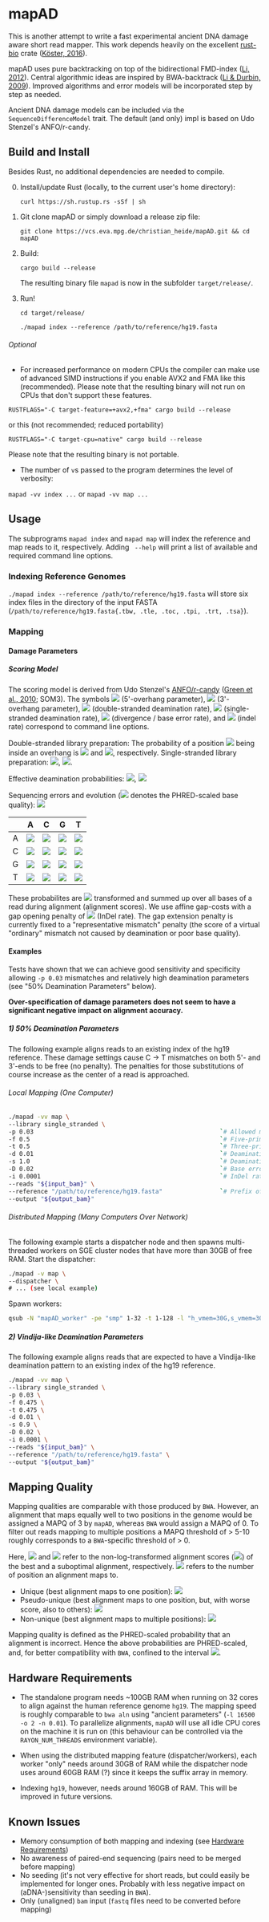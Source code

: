 # mapAD

This is another attempt to write a fast experimental ancient DNA damage aware short read mapper. 
This work depends heavily on the excellent [rust-bio](https://rust-bio.github.io/) crate 
([Köster, 2016](https://doi.org/10.1093/bioinformatics/btv573)). 

mapAD uses pure backtracking on top of the bidirectional FMD-index ([Li, 2012](https://doi.org/10.1093/bioinformatics/bts280)).
Central algorithmic ideas are inspired by BWA-backtrack ([Li & Durbin, 2009](https://doi.org/10.1093/bioinformatics/btp324)).
Improved algorithms and error models will be incorporated step by step as needed. 

Ancient DNA damage models can be included via the `SequenceDifferenceModel` trait. 
The default (and only) impl is based on Udo Stenzel's ANFO/r-candy. 

## Build and Install

Besides Rust, no additional dependencies are needed to compile. 

0. Install/update Rust (locally, to the current user's home directory):

    `curl https://sh.rustup.rs -sSf | sh`

1. Git clone mapAD or simply download a release zip file:

    `git clone https://vcs.eva.mpg.de/christian_heide/mapAD.git && cd mapAD`

3. Build:

    `cargo build --release`

    The resulting binary file `mapad` is now in the subfolder `target/release/`.

4. Run!

    `cd target/release/`

    `./mapad index --reference /path/to/reference/hg19.fasta`

###### Optional

- For increased performance on modern CPUs the compiler can make use of advanced SIMD instructions if you enable AVX2 and FMA like this (recommended). 
Please note that the resulting binary will not run on CPUs that don't support these features.

`RUSTFLAGS="-C target-feature=+avx2,+fma" cargo build --release`

or this (not recommended; reduced portability)

`RUSTFLAGS="-C target-cpu=native" cargo build --release`

Please note that the resulting binary is not portable. 

- The number of `v`s passed to the program determines the level of verbosity:

`mapad -vv index ...` or `mapad -vv map ...`

## Usage

The subprograms `mapad index` and `mapad map` will index the reference and map reads to it, respectively. 
Adding ` --help` will print a list of available and required command line options.

### Indexing Reference Genomes

 `./mapad index --reference /path/to/reference/hg19.fasta` will store six index files in the directory of the input 
 FASTA (`/path/to/reference/hg19.fasta{.tbw, .tle, .toc, .tpi, .trt, .tsa}`).
 
### Mapping

#### Damage Parameters

##### Scoring Model

The scoring model is derived from Udo Stenzel's [ANFO/r-candy](https://bitbucket.org/ustenzel/r-candy) ([Green et al., 2010](https://doi.org/10.1126/science.1188021); SOM3).
The symbols <img src="https://render.githubusercontent.com/render/math?math=f"> (5'-overhang parameter), 
<img src="https://render.githubusercontent.com/render/math?math=t"> (3'-overhang parameter), 
<img src="https://render.githubusercontent.com/render/math?math=d"> (double-stranded deamination rate), 
<img src="https://render.githubusercontent.com/render/math?math=s"> (single-stranded deamination rate), 
<img src="https://render.githubusercontent.com/render/math?math=D"> (divergence / base error rate), and 
<img src="https://render.githubusercontent.com/render/math?math=i"> (indel rate) correspond to command line options.

Double-stranded library preparation: The probability of a position <img src="https://render.githubusercontent.com/render/math?math=i \in [0 .. l - 1]"> 
being inside an overhang is
<img src="https://render.githubusercontent.com/render/math?math=p_{\text{fwd}} = f^{i %2B 1}"> and 
<img src="https://render.githubusercontent.com/render/math?math=p_{\text{rev}} = t^{l - i}">, respectively.
Single-stranded library preparation: <img src="https://render.githubusercontent.com/render/math?math=p_{\text{fwd}} = f^{i %2B 1} %2B t^{l - 1} - f^{i %2B 1} t^{l - 1}">, 
<img src="https://render.githubusercontent.com/render/math?math=p_{\text{rev}} = 0">. 

Effective deamination probabilities: <img src="https://render.githubusercontent.com/render/math?math=p_C = s p_{\text{fwd}} %2B d(1 - p_{\text{fwd}})">, 
<img src="https://render.githubusercontent.com/render/math?math=p_G = s p_{\text{rev}} %2B d(1 - p_{\text{rev}})">
 
Sequencing errors and evolution (<img src="https://render.githubusercontent.com/render/math?math=q"> denotes the 
PHRED-scaled base quality):
<img src="https://render.githubusercontent.com/render/math?math=\epsilon = \frac{10^{-q / 10}}{3} %2B \frac{D}{3} - \frac{10^{-q / 10}}{3} \frac{D}{3}">

|     |  A  |  C  |  G  |  T  |
|:---:|:---:|:---:|:---:|:---:|
|  A  | <img src="https://render.githubusercontent.com/render/math?math=1 - 3 \epsilon"> | <img src="https://render.githubusercontent.com/render/math?math=\epsilon"> | <img src="https://render.githubusercontent.com/render/math?math=\epsilon %2B p_G - 4 \epsilon p_G"> | <img src="https://render.githubusercontent.com/render/math?math=\epsilon"> |
|  C  | <img src="https://render.githubusercontent.com/render/math?math=\epsilon"> | <img src="https://render.githubusercontent.com/render/math?math=1 - 3 \epsilon - p_C %2B 4 \epsilon p_C"> | <img src="https://render.githubusercontent.com/render/math?math=\epsilon"> | <img src="https://render.githubusercontent.com/render/math?math=\epsilon"> |
|  G  | <img src="https://render.githubusercontent.com/render/math?math=\epsilon"> | <img src="https://render.githubusercontent.com/render/math?math=\epsilon"> | <img src="https://render.githubusercontent.com/render/math?math=1 - 3 \epsilon - p_G %2B 4 \epsilon p_G"> | <img src="https://render.githubusercontent.com/render/math?math=\epsilon"> |
|  T  | <img src="https://render.githubusercontent.com/render/math?math=\epsilon"> | <img src="https://render.githubusercontent.com/render/math?math=\epsilon %2B p_C - 4 \epsilon p_C"> | <img src="https://render.githubusercontent.com/render/math?math=\epsilon"> | <img src="https://render.githubusercontent.com/render/math?math=1 - 3 \epsilon"> |

These probabilites are <img src="https://render.githubusercontent.com/render/math?math=\log_2"> transformed and summed 
up over all bases of a read during alignment (alignment scores). We use affine gap-costs with a gap opening penalty of 
<img src="https://render.githubusercontent.com/render/math?math=\log_2(i)"> (InDel rate). The gap extension penalty is 
currently fixed to a "representative mismatch" penalty (the score of a virtual "ordinary" mismatch not caused by 
deamination or poor base quality). 

#### Examples

Tests have shown that we can achieve good sensitivity and specificity allowing `-p 0.03` mismatches and relatively high
deamination parameters (see "50% Deamination Parameters" below). 

**Over-specification of damage parameters does not seem to have a significant negative impact on alignment accuracy.** 

##### 1) 50% Deamination Parameters

The following example aligns reads to an existing index of the hg19 reference. These damage settings cause C -> T 
mismatches on both 5'- and 3'-ends to be free (no penalty). The penalties for those substitutions of course increase as 
the center of a read is approached.  

###### Local Mapping (One Computer)

```bash
./mapad -vv map \
--library single_stranded \
-p 0.03                                                    `# Allowed mismatches under `-D` base error rate (similar to BWA backtrack)` \
-f 0.5                                                     `# Five-prime overhang parameter` \
-t 0.5                                                     `# Three-prime overhang parameter` \
-d 0.01                                                    `# Deamination rate in double-stranded parts` \
-s 1.0                                                     `# Deamination rate in single-stranded overhangs` \
-D 0.02                                                    `# Base error rate / divergence` \
-i 0.0001                                                  `# InDel rate (corresponds to gap open penalty)` \
--reads "${input_bam}" \
--reference "/path/to/reference/hg19.fasta"                `# Prefix of index files` \
--output "${output_bam}"
```

###### Distributed Mapping (Many Computers Over Network)

   The following example starts a dispatcher node and then spawns multi-threaded workers on SGE cluster nodes that have 
   more than 30GB of free RAM. 
   Start the dispatcher:
   ```bash
   ./mapad -v map \
   --dispatcher \
   # ... (see local example)
   ```
   Spawn workers:
   ```bash
   qsub -N "mapAD_worker" -pe "smp" 1-32 -t 1-128 -l "h_vmem=30G,s_vmem=30G,virtual_free=30G,mem_free=30G,class=*" -j "y" -R "y" -b "y" ./mapad -vv worker --host $(hostname)
   ```

##### 2) Vindija-like Deamination Parameters

The following example aligns reads that are expected to have a Vindija-like deamination pattern to an existing index of 
the hg19 reference.
```bash
./mapad -vv map \
--library single_stranded \
-p 0.03 \
-f 0.475 \
-t 0.475 \
-d 0.01 \
-s 0.9 \
-D 0.02 \
-i 0.0001 \
--reads "${input_bam}" \
--reference "/path/to/reference/hg19.fasta" \
--output "${output_bam}"
```

## Mapping Quality

Mapping qualities are comparable with those produced by `BWA`. However, an alignment that maps equally well to two 
positions in the genome would be assigned a MAPQ of 3 by `mapAD`, whereas `BWA` would assign a MAPQ of 0. To filter out 
reads mapping to multiple positions a MAPQ threshold of > 5-10 roughly corresponds to a `BWA`-specific threshold of > 0. 

Here, <img src="https://render.githubusercontent.com/render/math?math=AS_\text{best}"> and 
<img src="https://render.githubusercontent.com/render/math?math=AS_\text{subopt}"> refer to the non-log-transformed 
alignment scores (<img src="https://render.githubusercontent.com/render/math?math=2^\text{AS}">) of the best and a 
suboptimal alignment, respectively. <img src="https://render.githubusercontent.com/render/math?math=|\text{alignment}|"> 
refers to the number of position an alignment maps to.
- Unique (best alignment maps to one position): <img src="https://render.githubusercontent.com/render/math?math=1">
- Pseudo-unique (best alignment maps to one position, but, with worse score, also to others): <img src="https://render.githubusercontent.com/render/math?math=\frac{\text{AS}_\text{best}}{\text{AS}_\text{best} %2B \sum{\text{AS}_\text{subopt} |\text{subopt_alignment}|}}">
- Non-unique (best alignment maps to multiple positions): <img src="https://render.githubusercontent.com/render/math?math=\frac{1}{|\text{best_alignment}|}">

Mapping quality is defined as the PHRED-scaled probability that an alignment is incorrect. Hence the above probabilities
are PHRED-scaled, and, for better compatibility with `BWA`, confined to the interval 
<img src="https://render.githubusercontent.com/render/math?math=[0..37]">.

## Hardware Requirements

- The standalone program needs ~100GB RAM when running on 32 cores to align against the human reference genome `hg19`. 
  The mapping speed is roughly comparable to `bwa aln` using "ancient parameters" (`-l 16500 -o 2 -n 0.01`). 
  To parallelize alignments, `mapAD` will use all idle CPU cores on the machine it is run on (this behaviour can be 
  controlled via the `RAYON_NUM_THREADS` environment variable).
  
- When using the distributed mapping feature (dispatcher/workers), each worker "only" needs around 30GB of RAM while 
  the dispatcher node uses around 60GB RAM (?) since it keeps the suffix array in memory.
 
- Indexing `hg19`, however, needs around 160GB of RAM. This will be improved in future versions.

## Known Issues
- Memory consumption of both mapping and indexing (see [Hardware Requirements](#hardware-requirements))
- No awareness of paired-end sequencing (pairs need to be merged before mapping)
- No seeding (it's not very effective for short reads, but could easily be implemented for longer ones. Probably 
  with less negative impact on (aDNA-)sensitivity than seeding in `BWA`).
- Only (unaligned) `bam` input (`fastq` files need to be converted before mapping)
